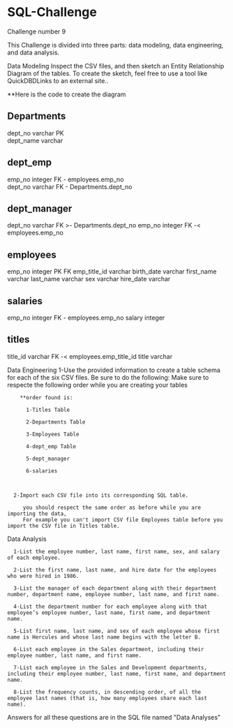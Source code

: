 # SQL-Challenge
Challenge number 9

This Challenge is divided into three parts: data modeling, data engineering, and data analysis.

Data Modeling
Inspect the CSV files, and then sketch an Entity Relationship Diagram of the tables. To create the sketch, feel free to use a tool like QuickDBDLinks to an external site..

**Here is the code to create the diagram

Departments
-
dept_no varchar PK   
dept_name  varchar

dept_emp
-
emp_no   integer FK - employees.emp_no  
dept_no   varchar FK - Departments.dept_no

dept_manager
-
dept_no  varchar FK >- Departments.dept_no
emp_no  integer FK -< employees.emp_no  

employees
-
emp_no  integer PK FK 
emp_title_id  varchar
birth_date   varchar
first_name  varchar
last_name  varchar
sex varchar
hire_date   varchar

salaries
-
emp_no  integer FK - employees.emp_no
salary integer

titles
-
title_id   varchar FK -< employees.emp_title_id
title   varchar



Data Engineering
     1-Use the provided information to create a table schema for each of the six CSV files. Be sure to do the following:
       Make sure to respecte the following order while you are creating your tables

        **order found is:

          1-Titles Table

          2-Departments Table

          3-Employees Table

          4-dept_emp Table

          5-dept_manager

          6-salaries
         


      2-Import each CSV file into its corresponding SQL table.

         you should respect the same order as before while you are importing the data, 
         For example you can't import CSV file Employees table before you import the CSV file in Titles table.  


Data Analysis 

      1-List the employee number, last name, first name, sex, and salary of each employee.

      2-List the first name, last name, and hire date for the employees who were hired in 1986.

      3-List the manager of each department along with their department number, department name, employee number, last name, and first name.

      4-List the department number for each employee along with that employee’s employee number, last name, first name, and department name.

      5-List first name, last name, and sex of each employee whose first name is Hercules and whose last name begins with the letter B.

      6-List each employee in the Sales department, including their employee number, last name, and first name.

      7-List each employee in the Sales and Development departments, including their employee number, last name, first name, and department name.

      8-List the frequency counts, in descending order, of all the employee last names (that is, how many employees share each last name).


Answers for all these questions are in the SQL file named "Data Analyses"




